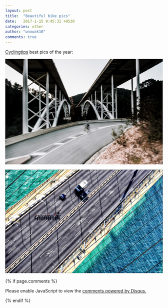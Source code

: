 ```yaml
---
layout: post
title:  "Beautiful bike pics"
date:   2017-1-15 9:45:31 +0530
categories: other
author: "wnowak10"
comments: true
---
```


[Cyclingtips](https://cyclingtips.com/2017/01/the-grubers-shortlist-2016-mark-gunter-photography-of-the-year-awards/) best pics of the year:

![](/images/bridge.jpg?raw=true)

![](/images/echelon.jpg?raw=true)


{% if page.comments %}

<div id="disqus_thread"></div>
<script>

/**
*  RECOMMENDED CONFIGURATION VARIABLES: EDIT AND UNCOMMENT THE SECTION BELOW TO INSERT DYNAMIC VALUES FROM YOUR PLATFORM OR CMS.
*  LEARN WHY DEFINING THESE VARIABLES IS IMPORTANT: https://disqus.com/admin/universalcode/#configuration-variables*/
/*
var disqus_config = function () {
this.page.url = PAGE_URL;  // Replace PAGE_URL with your page's canonical URL variable
this.page.identifier = PAGE_IDENTIFIER; // Replace PAGE_IDENTIFIER with your page's unique identifier variable
};
*/
(function() { // DON'T EDIT BELOW THIS LINE
var d = document, s = d.createElement('script');
s.src = '//wnowak10-github-io.disqus.com/embed.js';
s.setAttribute('data-timestamp', +new Date());
(d.head || d.body).appendChild(s);
})();
</script>
<noscript>Please enable JavaScript to view the <a href="https://disqus.com/?ref_noscript">comments powered by Disqus.</a></noscript>

{% endif %}